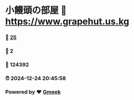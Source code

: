 # 小饅頭の部屋 :link: https://www.grapehut.us.kg 
### :page_facing_up: [25](https://www.grapehut.us.kg/tag.html) 
### :speech_balloon: 2 
### :hibiscus: 124392 
### :alarm_clock: 2024-12-24 20:45:58 
### Powered by :heart: [Gmeek](https://github.com/Meekdai/Gmeek)
